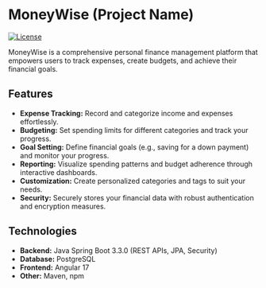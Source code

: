 # MoneyWise (Project Name)

[![License](https://img.shields.io/badge/License-MIT-yellow.svg)](https://opensource.org/licenses/MIT)

MoneyWise is a comprehensive personal finance management platform that empowers users to track expenses, create budgets, and achieve their financial goals.

## Features

* **Expense Tracking:** Record and categorize income and expenses effortlessly.
* **Budgeting:** Set spending limits for different categories and track your progress.
* **Goal Setting:** Define financial goals (e.g., saving for a down payment) and monitor your progress.
* **Reporting:** Visualize spending patterns and budget adherence through interactive dashboards.
* **Customization:** Create personalized categories and tags to suit your needs.
* **Security:** Securely stores your financial data with robust authentication and encryption measures.

## Technologies

* **Backend:** Java Spring Boot 3.3.0 (REST APIs, JPA, Security)
* **Database:** PostgreSQL
* **Frontend:** Angular 17
* **Other:** Maven, npm